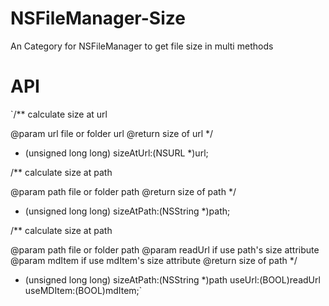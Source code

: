 # NSFileManager-Size
An Category for NSFileManager to get file size in multi methods

# API
`/**
 calculate size at url

 @param url file or folder url
 @return size of url
 */
- (unsigned long long) sizeAtUrl:(NSURL *)url;


/**
 calculate size at path

 @param path file or folder path
 @return size of path
 */
- (unsigned long long) sizeAtPath:(NSString *)path;


/**
 calculate size at path

 @param path file or folder path
 @param readUrl if use path's size attribute
 @param mdItem if use mdItem's size attribute
 @return size of path
 */
- (unsigned long long) sizeAtPath:(NSString *)path useUrl:(BOOL)readUrl useMDItem:(BOOL)mdItem;`

